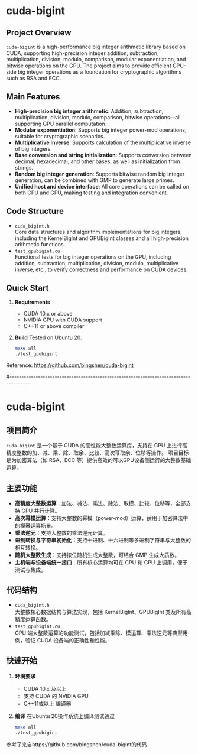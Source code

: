 # cuda-bigint

## Project Overview

`cuda-bigint` is a high-performance big integer arithmetic library based on CUDA, supporting high-precision integer addition, subtraction, multiplication, division, modulo, comparison, modular exponentiation, and bitwise operations on the GPU. The project aims to provide efficient GPU-side big integer operations as a foundation for cryptographic algorithms such as RSA and ECC.

## Main Features

- **High-precision big integer arithmetic**: Addition, subtraction, multiplication, division, modulo, comparison, bitwise operations—all supporting GPU parallel computation.
- **Modular exponentiation**: Supports big integer power-mod operations, suitable for cryptographic scenarios.
- **Multiplicative inverse**: Supports calculation of the multiplicative inverse of big integers.
- **Base conversion and string initialization**: Supports conversion between decimal, hexadecimal, and other bases, as well as initialization from strings.
- **Random big integer generation**: Supports bitwise random big integer generation, can be combined with GMP to generate large primes.
- **Unified host and device interface**: All core operations can be called on both CPU and GPU, making testing and integration convenient.

## Code Structure

- `cuda_bigint.h`  
  Core data structures and algorithm implementations for big integers, including the KernelBigInt and GPUBigInt classes and all high-precision arithmetic functions.
- `test_gpubigint.cu`  
  Functional tests for big integer operations on the GPU, including addition, subtraction, multiplication, division, modulo, multiplicative inverse, etc., to verify correctness and performance on CUDA devices.

## Quick Start

1. **Requirements**
   - CUDA 10.x or above
   - NVIDIA GPU with CUDA support
   - C++11 or above compiler

2. **Build**
   Tested on Ubuntu 20.
   ```bash
   make all
   ./test_gpubigint
   ```

Reference: https://github.com/bingshen/cuda-bigint

#--------------------------------------------------------------------------------------
# cuda-bigint

## 项目简介

`cuda-bigint` 是一个基于 CUDA 的高性能大整数运算库，支持在 GPU 上进行高精度整数的加、减、乘、除、取余、比较、高次幂取余、位移等操作。
项目目标是为加密算法（如 RSA、ECC 等）提供高效的可以GPU设备侧运行的大整数基础运算。

## 主要功能

- **高精度大整数运算**：加法、减法、乘法、除法、取模、比较、位移等，全部支持 GPU 并行计算。
- **高次幂模运算**：支持大整数的幂模（power-mod）运算，适用于加密算法中的模幂运算场景。
- **乘法逆元**：支持大整数的乘法逆元计算。
- **进制转换与字符串初始化**：支持十进制、十六进制等多进制字符串与大整数的相互转换。
- **随机大整数生成**：支持按位随机生成大整数，可结合 GMP 生成大质数。
- **主机端与设备端统一接口**：所有核心运算均可在 CPU 和 GPU 上调用，便于测试与集成。

## 代码结构

- `cuda_bigint.h`  
  大整数核心数据结构与算法实现，包括 KernelBigInt、GPUBigInt 类及所有高精度运算函数。
- `test_gpubigint.cu`  
  GPU 端大整数运算的功能测试，包括加减乘除、模运算、乘法逆元等典型用例，验证 CUDA 设备端的正确性和性能。


## 快速开始

1. **环境要求**
   - CUDA 10.x 及以上
   - 支持 CUDA 的 NVIDIA GPU
   - C++11或以上 编译器

2. **编译**
    在Ubuntu 20操作系统上编译测试通过
   ```bash
   make all
   ./test_gpubigint

参考了来自https://github.com/bingshen/cuda-bigint的代码